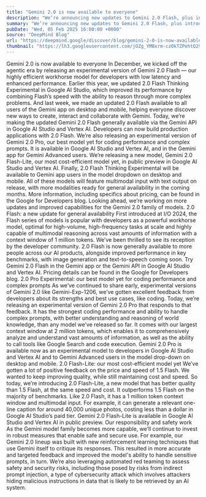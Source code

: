 ```yaml
---
title: "Gemini 2.0 is now available to everyone"
description: "We’re announcing new updates to Gemini 2.0 Flash, plus introducing Gemini 2.0 Flash-Lite and Gemini 2.0 Pro Experimental."
summary: "We’re announcing new updates to Gemini 2.0 Flash, plus introducing Gemini 2.0 Flash-Lite and Gemini 2.0 Pro Experimental"
pubDate: "Wed, 05 Feb 2025 16:00:00 +0000"
source: "DeepMind Blog"
url: "https://deepmind.google/discover/blog/gemini-2-0-is-now-available-to-everyone/"
thumbnail: "https://lh3.googleusercontent.com/jOZg_YMBxrm-cz0kTZPehtQ29D90UZ21AXq9E54u3RZ67VEoXNy2KEsmD3oPgCDCIBw39ydczc8VQHH3QlUzIjdsgSPwIFdAEHXiHhsnUIKqmhppSQ=w528-h297-n-nu-rw"
---
```


Gemini 2.0 is now available to everyone
In December, we kicked off the agentic era by releasing an experimental version of Gemini 2.0 Flash — our highly efficient workhorse model for developers with low latency and enhanced performance. Earlier this year, we updated 2.0 Flash Thinking Experimental in Google AI Studio, which improved its performance by combining Flash’s speed with the ability to reason through more complex problems.
And last week, we made an updated 2.0 Flash available to all users of the Gemini app on desktop and mobile, helping everyone discover new ways to create, interact and collaborate with Gemini.
Today, we’re making the updated Gemini 2.0 Flash generally available via the Gemini API in Google AI Studio and Vertex AI. Developers can now build production applications with 2.0 Flash.
We’re also releasing an experimental version of Gemini 2.0 Pro, our best model yet for coding performance and complex prompts. It is available in Google AI Studio and Vertex AI, and in the Gemini app for Gemini Advanced users.
We’re releasing a new model, Gemini 2.0 Flash-Lite, our most cost-efficient model yet, in public preview in Google AI Studio and Vertex AI.
Finally, 2.0 Flash Thinking Experimental will be available to Gemini app users in the model dropdown on desktop and mobile.
All of these models will feature multimodal input with text output on release, with more modalities ready for general availability in the coming months. More information, including specifics about pricing, can be found in the Google for Developers blog. Looking ahead, we’re working on more updates and improved capabilities for the Gemini 2.0 family of models.
2.0 Flash: a new update for general availability
First introduced at I/O 2024, the Flash series of models is popular with developers as a powerful workhorse model, optimal for high-volume, high-frequency tasks at scale and highly capable of multimodal reasoning across vast amounts of information with a context window of 1 million tokens. We’ve been thrilled to see its reception by the developer community.
2.0 Flash is now generally available to more people across our AI products, alongside improved performance in key benchmarks, with image generation and text-to-speech coming soon.
Try Gemini 2.0 Flash in the Gemini app or the Gemini API in Google AI Studio and Vertex AI. Pricing details can be found in the Google for Developers blog.
2.0 Pro Experimental: our best model yet for coding performance and complex prompts
As we’ve continued to share early, experimental versions of Gemini 2.0 like Gemini-Exp-1206, we’ve gotten excellent feedback from developers about its strengths and best use cases, like coding.
Today, we’re releasing an experimental version of Gemini 2.0 Pro that responds to that feedback. It has the strongest coding performance and ability to handle complex prompts, with better understanding and reasoning of world knowledge, than any model we’ve released so far. It comes with our largest context window at 2 million tokens, which enables it to comprehensively analyze and understand vast amounts of information, as well as the ability to call tools like Google Search and code execution.
Gemini 2.0 Pro is available now as an experimental model to developers in Google AI Studio and Vertex AI and to Gemini Advanced users in the model drop-down on desktop and mobile.
2.0 Flash-Lite: our most cost-efficient model yet
We’ve gotten a lot of positive feedback on the price and speed of 1.5 Flash. We wanted to keep improving quality, while still maintaining cost and speed. So today, we’re introducing 2.0 Flash-Lite, a new model that has better quality than 1.5 Flash, at the same speed and cost. It outperforms 1.5 Flash on the majority of benchmarks.
Like 2.0 Flash, it has a 1 million token context window and multimodal input. For example, it can generate a relevant one-line caption for around 40,000 unique photos, costing less than a dollar in Google AI Studio’s paid tier.
Gemini 2.0 Flash-Lite is available in Google AI Studio and Vertex AI in public preview.
Our responsibility and safety work
As the Gemini model family becomes more capable, we’ll continue to invest in robust measures that enable safe and secure use. For example, our Gemini 2.0 lineup was built with new reinforcement learning techniques that use Gemini itself to critique its responses. This resulted in more accurate and targeted feedback and improved the model's ability to handle sensitive prompts, in turn.
We’re also leveraging automated red teaming to assess safety and security risks, including those posed by risks from indirect prompt injection, a type of cybersecurity attack which involves attackers hiding malicious instructions in data that is likely to be retrieved by an AI system.